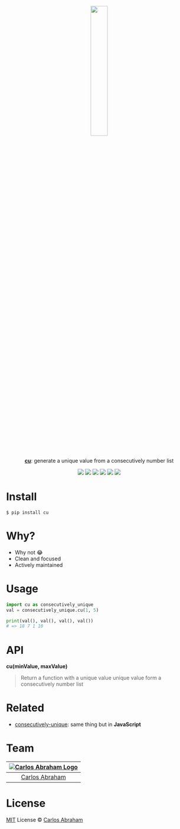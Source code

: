 
<p align="center">
	<a href="https://pypi.org/project/cu"><img src="https://cdn.abraham.gq/projects/consecutively-unique/logo.svg" width="30%"></a>
	<br>
	<br>
	<br>
	<br>
	<a href="https://pypi.org/project/cu"><b>cu</b></a>: generate a unique value from a consecutively number list
</p>

<p align="center">
	<a href="https://travis-ci.org/abranhe/cu"><img src="https://img.shields.io/travis/abranhe/cu.svg?logo=travis" /></a>
	<a href="https://github.com/abranhe/cu/blob/master/LICENSE"><img src="https://img.shields.io/github/license/abranhe/cu.svg" /></a>
	<a href="https://github.com/abranhe"><img src="https://abranhe.com/badge.svg"></a>
	<a href="https://cash.me/$abranhe"><img src="https://cdn.abraham.gq/badges/cash-me.svg"></a>
	<a href="https://www.patreon.com/abranhe"><img src="https://cdn.abraham.gq/badges/patreon.svg" /></a>
	<a href="https://paypal.me/abranhe/10"><img src="https://cdn.abraham.gq/badges/paypal.svg" /></a>
</p>

# Install

```
$ pip install cu
```

# Why?

- Why not 😂
- Clean and focused
- Actively maintained


# Usage

```py
import cu as consecutively_unique
val = consecutively_unique.cu(1, 5)

print(val(), val(), val(), val())
# => 18 7 1 10
```

# API

**cu(minValue, maxValue)**

> Return a function with a unique value unique value form a consecutively number list

# Related

- [consecutively-unique](https://github.com/abranhe/consecutively-unique): same thing but in **JavaScript**

# Team

|[![Carlos Abraham Logo](https://avatars3.githubusercontent.com/u/21347264?s=50&v=4)](https://19cah.com)|
| :-: |
| [Carlos Abraham](https://github.com/abranhe) |


# License

[MIT](https://github.com/abranhe/cu/blob/master/LICENSE) License © [Carlos Abraham](https://github.com/abranhe)
